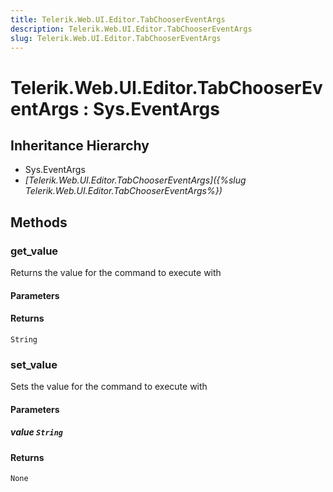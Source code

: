 ```yaml
---
title: Telerik.Web.UI.Editor.TabChooserEventArgs
description: Telerik.Web.UI.Editor.TabChooserEventArgs
slug: Telerik.Web.UI.Editor.TabChooserEventArgs
---
```


# Telerik.Web.UI.Editor.TabChooserEventArgs : Sys.EventArgs 

## Inheritance Hierarchy

* Sys.EventArgs
* *[Telerik.Web.UI.Editor.TabChooserEventArgs]({%slug Telerik.Web.UI.Editor.TabChooserEventArgs%})*


## Methods

### get_value

Returns the value for the command to execute with

#### Parameters

#### Returns

`String` 

### set_value

Sets the value for the command to execute with

#### Parameters 

##### value `String`

#### Returns

`None` 

